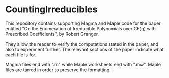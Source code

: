 # CountingIrreducibles
This repository contains supporting Magma and Maple code for the paper entitled "On the Enumeration of Irreducible Polynomials over GF(q)
with Prescribed Coefficients", by Robert Granger.

They allow the reader to verify the computations stated in the paper, and also to experiment further. The relevant sections of the paper indicate what each file is for.

Magma files end with ".m" while Maple worksheets end with ".mw". Maple files are tarred in order to preserve the formatting.
